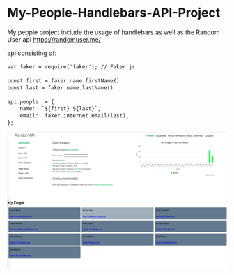 # My-People-Handlebars-API-Project
My people project include the usage of handlebars as well as the Random User api
https://randomuser.me/

api consisting of:
```
var faker = require('faker'); // Faker.js

const first = faker.name.firstName()
const last = faker.name.lastName()

api.people  = {
    name:  `${first} ${last}`,
    email:  faker.internet.email(last),
};
```

![random-api](Random-api.png)
![my-people](My-People.png)
